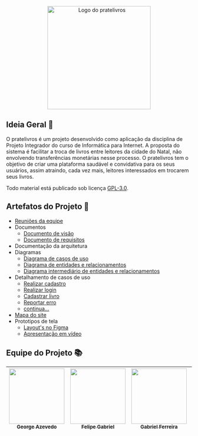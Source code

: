 <div align="center">
  <img src="https://github.com/PI-InfoWeb-CNAT/2023-pratelivros/assets/93940387/9caee244-cec7-4a76-ba49-64c421d0a77a" width="280" alt="Logo do pratelivros" />
</div>

## Ideia Geral 💭
<!-- Este projeto tem como objetivo ser uma aplicação  modelo (_blueprint_) para a disicplina de Análise e Projeto Orientado a Objeto. -->

O pratelivros é um projeto desenvolvido como aplicação da disciplina de Projeto Integrador do curso de Informática para Internet. A proposta do sistema é facilitar a troca de livros entre leitores da cidade do Natal, não envolvendo transferências monetárias nesse processo. O pratelivros tem o objetivo de criar uma plataforma saudável e convidativa para os seus usuários, assim atraindo, cada vez mais, leitores interessados em trocarem seus livros.

Todo material está publicado sob licença [GPL-3.0](https://www.gnu.org/licenses/quick-guide-gplv3.pt-br.html).


## Artefatos do Projeto 📂
- [Reuniões da equipe](./reunioes/Reunioes.md)
- Documentos
  - [Documento de visão](./docs/Documento_de_Visao.md)
  - [Documento de requisitos]()
- Documentação da arquitetura
- Diagramas
  - [Diagrama de casos de uso](./docs/imagens/Diagrama_Casos_de_Uso.png)
  - [Diagrama de entidades e relacionamentos](./docs/imagens/Diagrama_Entidades_e_Relacionamentos.png)
  - [Diagrama intermediário de entidades e relacionamentos](./docs/imagens/Diagrama_Entidades_e_Relacionamentos_Intermediário.png)
- Detalhamento de casos de uso
  - [Realizar cadastro](./docs/casos_de_uso/cdu_realizar_cadastro.md)
  - [Realizar login](./docs/casos_de_uso/cdu_realizar_login.md)
  - [Cadastrar livro](docs/casos_de_uso/cdu_cadastrar_livro.md)
  - [Reportar erro](.docs/casos_de_uso/cdu_reportar_erro.md)
  - [continua...]()
- [Mapa do site](./docs/imagens/Mapa_do_Site.png)
- Prototipos de tela
  - [Layout's no Figma](https://www.figma.com/file/qNuHMiykoAfymAZzasnNwh/pratelivros---prot%C3%B3tipos-de-tela?type=design&node-id=0%3A1&t=B0D16kSUu4uzW5Dk-1)
  - [Apresentação em vídeo]()

## Equipe do Projeto 📚
| [<img src="https://avatars.githubusercontent.com/u/51339655?v=4" width=150><br><sub>George Azevedo</sub>](https://github.com/gasilvabr) |  [<img src="https://avatars.githubusercontent.com/u/105514249?v=4" width=150><br><sub>Felipe Gabriel</sub>](https://github.com/lipe0777) |  [<img src="https://avatars.githubusercontent.com/u/84422577?v=4" width=150><br><sub>Gabriel Ferreira</sub>](https://github.com/GabsFerrarii) | [<img src="https://avatars.githubusercontent.com/u/93940003?v=4" width=150><br><sub>Heitor Cossito</sub>](https://github.com/cossito) | [<img src="https://avatars.githubusercontent.com/u/93940387?v=4" width=150><br><sub>Lucas de Lima</sub>](https://github.com/monzadrifteiro) | [<img src="https://avatars.githubusercontent.com/u/79072631?v=4" width=150><br><sub>Pedro Saulo</sub>](https://github.com/Saulo-pedro) | 
| :---: | :---: | :---: | :---: | :---: | :---: |
